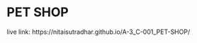 <h1>PET SHOP</h1>
live link: <a target="_blank">https://nitaisutradhar.github.io/A-3_C-001_PET-SHOP/</a>
